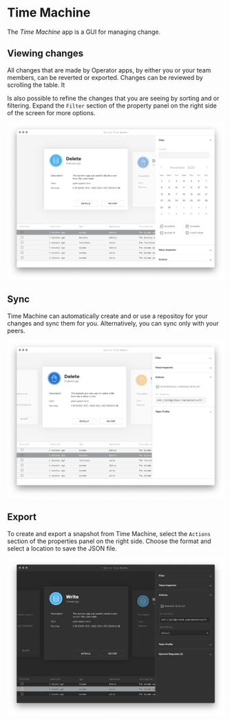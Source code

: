 # Time Machine

The _Time Machine_ app is a GUI for managing change.

## Viewing changes

All changes that are made by Operator apps, by either you or your team members,
can be reverted or exported. Changes can be reviewed by scrolling the table. It

Is also possible to refine the changes that you are seeing by sorting and or
filtering. Expand the `Filter` section of the property panel on the right side
of the screen for more options.

<img src="https://raw.githubusercontent.com/optoolco/docs/master/apps/time-machine/images/view-changes.png"/>

## Sync

Time Machine can automatically create and or use a repositoy for your changes
and sync them for you. Alternatively, you can sync only with your peers.

<img src="https://raw.githubusercontent.com/optoolco/docs/master/apps/time-machine/images/sync.png"/>

## Export

To create and export a snapshot from Time Machine, select the `Actions` section
of the properties panel on the right side. Choose the format and select a location
to save the JSON file.

<img src="https://raw.githubusercontent.com/optoolco/docs/master/apps/time-machine/images/export.png"/>
